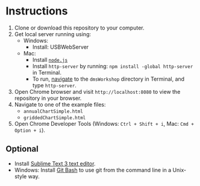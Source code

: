 # Instructions 

1. Clone or download this repository to your computer.
2. Get local server running using:
    * Windows: 
        * Install: USBWebServer
    * Mac: 
        * Install [`node.js`](https://nodejs.org/dist/v6.11.3/node-v6.11.3.pkg)
        * Install `http-server` by running: `npm install -global http-server` in Terminal.
        * To run, [navigate](https://whatbox.ca/wiki/Bash_Shell_Commands) to the `dmsWorkshop` directory in Terminal, and type `http-server`.
3. Open Chrome browser and visit `http://localhost:8080` to view the repository in your browser.
4. Navigate to one of the example files:
    * `annualChartSimple.html`
    * `griddedChartSimple.html`
5. Open Chrome Developer Tools (Windows: `Ctrl + Shift + i`, Mac: `Cmd + Option + i`).


## Optional

* Install [Sublime Text 3 text editor](https://www.sublimetext.com/3).
* Windows: Install [Git Bash](https://git-scm.com/download/win) to use git from the command line in a Unix-style way.
